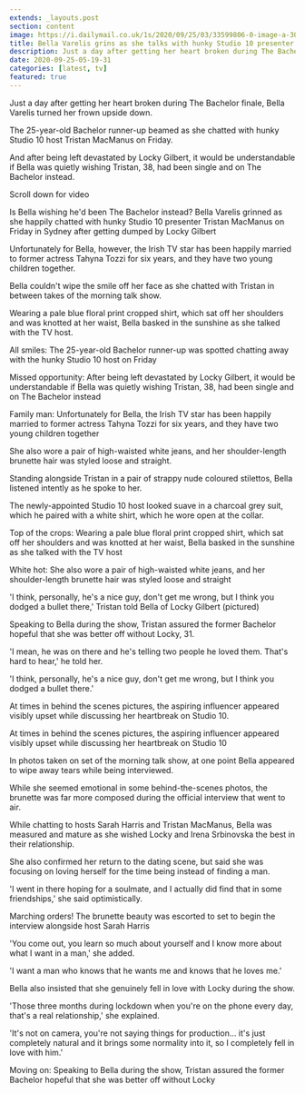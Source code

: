 ```yaml
---
extends: _layouts.post
section: content
image: https://i.dailymail.co.uk/1s/2020/09/25/03/33599806-0-image-a-30_1601002529661.jpg 
title: Bella Varelis grins as she talks with hunky Studio 10 presenter Tristan MacManus 
description: Just a day after getting her heart broken during The Bachelor finale, Bella Varelis was all smiles. The 25-year-old Bachelor runner-up chatted happily with hunky Studio 10 host Tristan MacManus. 
date: 2020-09-25-05-19-31 
categories: [latest, tv] 
featured: true 
--- 
```

Just a day after getting her heart broken during The Bachelor finale, Bella Varelis turned her frown upside down. 

The 25-year-old Bachelor runner-up beamed as she chatted with hunky Studio 10 host Tristan MacManus on Friday.

And after being left devastated by Locky Gilbert, it would be understandable if Bella was quietly wishing Tristan, 38, had been single and on The Bachelor instead.

Scroll down for video 

Is Bella wishing he'd been The Bachelor instead? Bella Varelis grinned as she happily chatted with hunky Studio 10 presenter Tristan MacManus on Friday in Sydney after getting dumped by Locky Gilbert 

Unfortunately for Bella, however, the Irish TV star has been happily married to former actress Tahyna Tozzi for six years, and they have two young children together. 

Bella couldn't wipe the smile off her face as she chatted with Tristan in between takes of the morning talk show.

Wearing a pale blue floral print cropped shirt, which sat off her shoulders and was knotted at her waist, Bella basked in the sunshine as she talked with the TV host.

All smiles: The 25-year-old Bachelor runner-up was spotted chatting away with the hunky Studio 10 host on Friday

Missed opportunity: After being left devastated by Locky Gilbert, it would be understandable if Bella was quietly wishing Tristan, 38, had been single and on The Bachelor instead

Family man: Unfortunately for Bella, the Irish TV star has been happily married to former actress Tahyna Tozzi for six years, and they have two young children together

She also wore a pair of high-waisted white jeans, and her shoulder-length brunette hair was styled loose and straight.

Standing alongside Tristan in a pair of strappy nude coloured stilettos, Bella listened intently as he spoke to her.

The newly-appointed Studio 10 host looked suave in a charcoal grey suit, which he paired with a white shirt, which he wore open at the collar.

Top of the crops: Wearing a pale blue floral print cropped shirt, which sat off her shoulders and was knotted at her waist, Bella basked in the sunshine as she talked with the TV host

White hot: She also wore a pair of high-waisted white jeans, and her shoulder-length brunette hair was styled loose and straight

'I think, personally, he's a nice guy, don't get me wrong, but I think you dodged a bullet there,' Tristan told Bella of Locky Gilbert (pictured)

Speaking to Bella during the show, Tristan assured the former Bachelor hopeful that she was better off without Locky, 31.

'I mean, he was on there and he's telling two people he loved them. That's hard to hear,' he told her. 

'I think, personally, he's a nice guy, don't get me wrong, but I think you dodged a bullet there.' 

At times in behind the scenes pictures, the aspiring influencer appeared visibly upset while discussing her heartbreak on Studio 10.

At times in behind the scenes pictures, the aspiring influencer appeared visibly upset while discussing her heartbreak on Studio 10

In photos taken on set of the morning talk show, at one point Bella appeared to wipe away tears while being interviewed.

While she seemed emotional in some behind-the-scenes photos, the brunette was far more composed during the official interview that went to air.

While chatting to hosts Sarah Harris and Tristan MacManus, Bella was measured and mature as she wished Locky and Irena Srbinovska the best in their relationship.

She also confirmed her return to the dating scene, but said she was focusing on loving herself for the time being instead of finding a man.

'I went in there hoping for a soulmate, and I actually did find that in some friendships,' she said optimistically.

Marching orders! The brunette beauty was escorted to set to begin the interview alongside host Sarah Harris 

'You come out, you learn so much about yourself and I know more about what I want in a man,' she added.

'I want a man who knows that he wants me and knows that he loves me.'

Bella also insisted that she genuinely fell in love with Locky during the show.

'Those three months during lockdown when you're on the phone every day, that's a real relationship,' she explained.

'It's not on camera, you're not saying things for production... it's just completely natural and it brings some normality into it, so I completely fell in love with him.'

Moving on: Speaking to Bella during the show, Tristan assured the former Bachelor hopeful that she was better off without Locky

